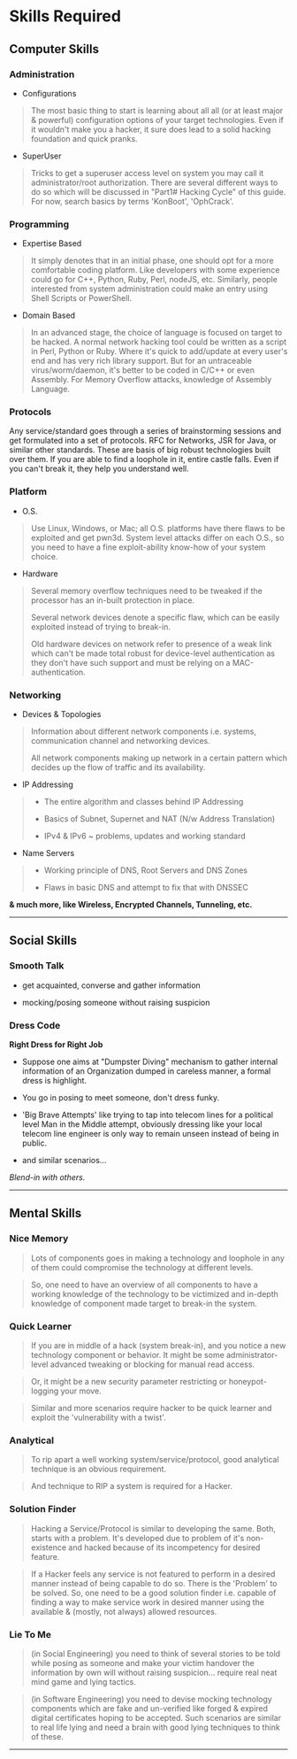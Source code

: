 
# Skills Required

## Computer Skills

### Administration

* Configurations

> The most basic thing to start is learning about all all (or at least major & powerful) configuration options of your target technologies. Even if it wouldn't make you a hacker, it sure does lead to a solid hacking foundation and quick pranks.


* SuperUser

> Tricks to get a superuser access level on system you may call it administrator/root authorization. There are several different ways to do so which will be discussed in "Part1# Hacking Cycle" of this guide. For now, search basics by terms 'KonBoot', 'OphCrack'.


### Programming

* Expertise Based

> It simply denotes that in an initial phase, one should opt for a more comfortable coding platform. Like developers with some experience could go for C++, Python, Ruby, Perl, nodeJS, etc. Similarly, people interested from system administration could make an entry using Shell Scripts or PowerShell.

* Domain Based

> In an advanced stage, the choice of language is focused on target to be hacked. A normal network hacking tool could be written as a script in Perl, Python or Ruby. Where it's quick to add/update at every user's end and has very rich library support. But for an untraceable virus/worm/daemon, it's better to be coded in C/C++ or even Assembly. For Memory Overflow attacks, knowledge of Assembly Language.


### Protocols

Any service/standard goes through a series of brainstorming sessions and get formulated into a set of protocols.
RFC for Networks, JSR for Java, or similar other standards.
These are basis of big robust technologies built over them.
If you are able to find a loophole in it, entire castle falls.
Even if you can't break it, they help you understand well.


### Platform

* O.S.

> Use Linux, Windows, or Mac; all O.S. platforms have there flaws to be exploited and get pwn3d.
> System level attacks differ on each O.S., so you need to have a fine exploit-ability know-how of your system choice.


* Hardware

> Several memory overflow techniques need to be tweaked if the processor has an in-built protection in place.
>
> Several network devices denote a specific flaw, which can be easily exploited instead of trying to break-in.
>
> Old hardware devices on network refer to presence of a weak link which can't be made total robust for device-level authentication as they don't have such support and must be relying on a MAC-authentication.


### Networking

* Devices & Topologies 

> Information about different network components i.e. systems, communication channel and networking devices.
>
> All network components making up network in a certain pattern which decides up the flow of traffic and its availability.


* IP Addressing

> * The entire algorithm and classes behind IP Addressing
> 
> * Basics of Subnet, Supernet and NAT (N/w Address Translation)
> 
> * IPv4 & IPv6 ~ problems, updates and working standard


* Name Servers

> * Working principle of DNS, Root Servers and DNS Zones
> 
> * Flaws in basic DNS and attempt to fix that with DNSSEC


**& much more, like Wireless, Encrypted Channels, Tunneling, etc.**

---

## Social Skills

### Smooth Talk

* get acquainted, converse and gather information

* mocking/posing someone without raising suspicion


### Dress Code

**Right Dress for Right Job**

* Suppose one aims at "Dumpster Diving" mechanism to gather internal information of an Organization dumped in careless manner, a formal dress is highlight.

* You go in posing to meet someone, don't dress funky.

* 'Big Brave Attempts' like trying to tap into telecom lines for a political level Man in the Middle attempt, obviously dressing like your local telecom line engineer is only way to remain unseen instead of being in public.

* and similar scenarios...

_Blend-in with others._

---

## Mental Skills

### Nice Memory

> Lots of components goes in making a technology and loophole in any of them could compromise the technology at different levels.

> So, one need to have an overview of all components to have a working knowledge of the technology to be victimized and in-depth knowledge of component made target to break-in the system.


### Quick Learner

> If you are in middle of a hack (system break-in), and you notice a new technology component or behavior.  It might be some administrator-level advanced tweaking or blocking for manual read access.

> Or, it might be a new security parameter restricting or honeypot-logging your move.

> Similar and more scenarios require hacker to be quick learner and exploit the 'vulnerability with a twist'.


### Analytical

> To rip apart a well working system/service/protocol, good analytical technique is an obvious requirement.

> And technique to RIP a system is required for a Hacker.


### Solution Finder

> Hacking a Service/Protocol is similar to developing the same. Both, starts with a problem. It's developed due to problem of it's non-existence and hacked because of its incompetency for desired feature.


> If a Hacker feels any service is not featured to perform in a desired manner instead of being capable to do so. There is the 'Problem' to be solved. So, one need to be a good solution finder i.e. capable of finding a way to make service work in desired manner using the available & (mostly, not always) allowed resources.


### Lie To Me

> (in Social Engineering) you need to think of several stories to be told while posing as someone and make your victim handover the information by own will without raising suspicion... require real neat mind game and lying tactics.


> (in Software Engineering) you need to devise mocking technology components which are fake and un-verified like forged & expired digital certificates hoping to be accepted. Such scenarios are similar to real life lying and need a brain with good lying techniques to think of these.

---
